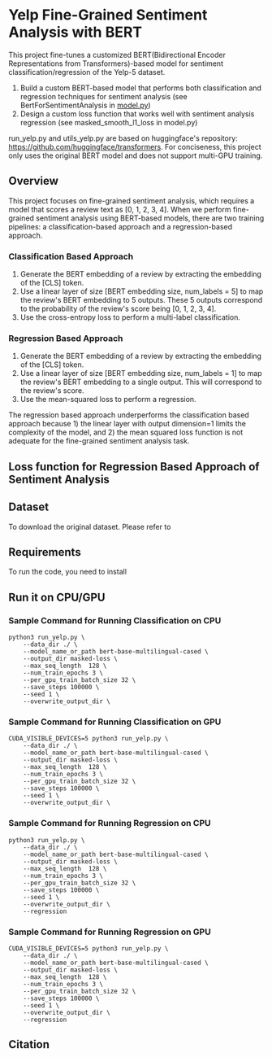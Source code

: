 # Yelp Fine-Grained Sentiment Analysis with BERT
This project fine-tunes a customized BERT(Bidirectional Encoder Representations from Transformers)-based model for 
sentiment classification/regression of the Yelp-5 dataset. 

1. Build a custom BERT-based model that performs both classification and regression techniques for sentiment analysis 
(see BertForSentimentAnalysis in <a href="model.py">model.py</a>)
2. Design a custom loss function that works well with sentiment analysis regression (see masked_smooth_l1_loss in 
model.py)

run_yelp.py and utils_yelp.py are based on huggingface's repository: https://github.com/huggingface/transformers. 
For conciseness, this project only uses the original BERT model and does not support multi-GPU training.

## Overview

This project focuses on fine-grained sentiment analysis, which requires a model that scores a review text as 
[0, 1, 2, 3, 4]. When we perform fine-grained sentiment analysis using BERT-based models, there are two training 
pipelines: a classification-based approach and a regression-based approach.

### Classification Based Approach
1. Generate the BERT embedding of a review by extracting the embedding of the [CLS] token.
2. Use a linear layer of size [BERT embedding size, num_labels = 5] to map the review's BERT embedding to 5 outputs.
 These 5 outputs correspond to the probability of the review's score being [0, 1, 2, 3, 4].
3. Use the cross-entropy loss to perform a multi-label classification.

### Regression Based Approach
1. Generate the BERT embedding of a review by extracting the embedding of the [CLS] token.
2. Use a linear layer of size [BERT embedding size, num_labels = 1] to map the review's BERT embedding to a single 
output. This will correspond to the review's score.
3. Use the mean-squared loss to perform a regression.

The regression based approach underperforms the classification based approach because 1) the linear layer with 
output dimension=1 limits the complexity of the model, and 2) the mean squared loss function is not adequate for 
the fine-grained sentiment analysis task.

## Loss function for Regression Based Approach of Sentiment Analysis

## Dataset

To download the original dataset. Please refer to 

## Requirements
To run the code, you need to install

## Run it on CPU/GPU

### Sample Command for Running Classification on CPU
```shell
python3 run_yelp.py \
    --data_dir ./ \
    --model_name_or_path bert-base-multilingual-cased \
    --output_dir masked-loss \
    --max_seq_length  128 \
    --num_train_epochs 3 \
    --per_gpu_train_batch_size 32 \
    --save_steps 100000 \
    --seed 1 \
    --overwrite_output_dir \
```
### Sample Command for Running Classification on GPU
```shell
CUDA_VISIBLE_DEVICES=5 python3 run_yelp.py \
    --data_dir ./ \
    --model_name_or_path bert-base-multilingual-cased \
    --output_dir masked-loss \
    --max_seq_length  128 \
    --num_train_epochs 3 \
    --per_gpu_train_batch_size 32 \
    --save_steps 100000 \
    --seed 1 \
    --overwrite_output_dir \
```
### Sample Command for Running Regression on CPU
```shell
python3 run_yelp.py \
    --data_dir ./ \
    --model_name_or_path bert-base-multilingual-cased \
    --output_dir masked-loss \
    --max_seq_length  128 \
    --num_train_epochs 3 \
    --per_gpu_train_batch_size 32 \
    --save_steps 100000 \
    --seed 1 \
    --overwrite_output_dir \
    --regression
```
### Sample Command for Running Regression on GPU
```shell
CUDA_VISIBLE_DEVICES=5 python3 run_yelp.py \
    --data_dir ./ \
    --model_name_or_path bert-base-multilingual-cased \
    --output_dir masked-loss \
    --max_seq_length  128 \
    --num_train_epochs 3 \
    --per_gpu_train_batch_size 32 \
    --save_steps 100000 \
    --seed 1 \
    --overwrite_output_dir \
    --regression
```
## Citation
